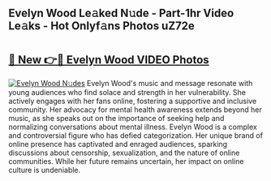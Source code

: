 ## Evelyn Wood Le𝚊ked N𝚞de - Part-1hr Video Le𝚊ks - Hot Onlyf𝚊ns Photos uZ72e

# <h2><a href="http://ac11922.deff.icu/?id=Evelyn+Wood">🔗 New 👉🔴 Evelyn Wood VIDEO Photos</a></h2>

[![Evelyn Wood N𝚞des](https://i.imgur.com/rIISA9y.gif)](http://ac11922.deff.icu/?id=Evelyn+Wood)
Evelyn Wood's music and message resonate with young audiences who find solace and strength in her vulnerability. She actively engages with her fans online, fostering a supportive and inclusive community. Her advocacy for mental health awareness extends beyond her music, as she speaks out on the importance of seeking help and normalizing conversations about mental illness. Evelyn Wood is a complex and controversial figure who has defied categorization. Her unique brand of online presence has captivated and enraged audiences, sparking discussions about censorship, sexualization, and the nature of online communities. While her future remains uncertain, her impact on online culture is undeniable.
